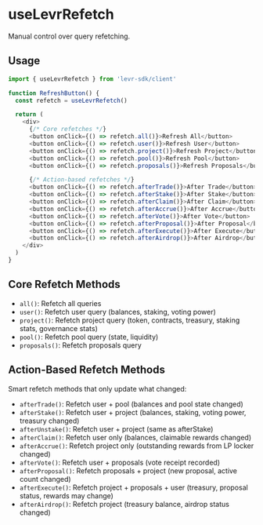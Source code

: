 # useLevrRefetch

Manual control over query refetching.

## Usage

```typescript
import { useLevrRefetch } from 'levr-sdk/client'

function RefreshButton() {
  const refetch = useLevrRefetch()

  return (
    <div>
      {/* Core refetches */}
      <button onClick={() => refetch.all()}>Refresh All</button>
      <button onClick={() => refetch.user()}>Refresh User</button>
      <button onClick={() => refetch.project()}>Refresh Project</button>
      <button onClick={() => refetch.pool()}>Refresh Pool</button>
      <button onClick={() => refetch.proposals()}>Refresh Proposals</button>

      {/* Action-based refetches */}
      <button onClick={() => refetch.afterTrade()}>After Trade</button>
      <button onClick={() => refetch.afterStake()}>After Stake</button>
      <button onClick={() => refetch.afterClaim()}>After Claim</button>
      <button onClick={() => refetch.afterAccrue()}>After Accrue</button>
      <button onClick={() => refetch.afterVote()}>After Vote</button>
      <button onClick={() => refetch.afterProposal()}>After Proposal</button>
      <button onClick={() => refetch.afterExecute()}>After Execute</button>
      <button onClick={() => refetch.afterAirdrop()}>After Airdrop</button>
    </div>
  )
}
```

## Core Refetch Methods

- `all()`: Refetch all queries
- `user()`: Refetch user query (balances, staking, voting power)
- `project()`: Refetch project query (token, contracts, treasury, staking stats, governance stats)
- `pool()`: Refetch pool query (state, liquidity)
- `proposals()`: Refetch proposals query

## Action-Based Refetch Methods

Smart refetch methods that only update what changed:

- `afterTrade()`: Refetch user + pool (balances and pool state changed)
- `afterStake()`: Refetch user + project (balances, staking, voting power, treasury changed)
- `afterUnstake()`: Refetch user + project (same as afterStake)
- `afterClaim()`: Refetch user only (balances, claimable rewards changed)
- `afterAccrue()`: Refetch project only (outstanding rewards from LP locker changed)
- `afterVote()`: Refetch user + proposals (vote receipt recorded)
- `afterProposal()`: Refetch proposals + project (new proposal, active count changed)
- `afterExecute()`: Refetch project + proposals + user (treasury, proposal status, rewards may change)
- `afterAirdrop()`: Refetch project (treasury balance, airdrop status changed)
